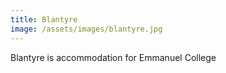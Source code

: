 ```yaml
---
title: Blantyre
image: /assets/images/blantyre.jpg
---
```


Blantyre is accommodation for Emmanuel College